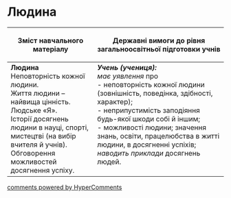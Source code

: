 <div id="hypercomments_widget" class="js-hypercomments-widget invisible"></div>

Людина
=============================================
<table>
<thead>
  <tr>
    <th width="40%" align="center"><p>Зміст навчального матеріалу</p></td>
    <th width="60%" align="center"><p>Державні вимоги до рівня загальноосвітньої підготовки учнів</p></td>
  </tr>
</thead>
<tbody>
  <tr>
    <td width="40%" style="vertical-align:top !important;">
    <b>Людина</b><br>
    Неповторність кожної людини.<br>
    Життя людини – найвища цінність.<br>
    Людське «Я».<br>
    Історії досягнень людини в науці, спорті, мистецтві (на вибір вчителя й учнів).<br>
    Обговорення можливостей досягнення успіху.<br>
    </td>
    <td width="60%" style="vertical-align:top !important;">
    <i><b>Учень (учениця):</b></i><br>
    <i>має уявлення</i> про<br> 
    - неповторність кожної людини (зовнішність, поведінка, здібності, характер);<br>
    - неприпустимість заподіяння будь-якої шкоди собі й іншим;<br>
    - можливості людини; значення знань, освіти, працелюбства в житті людини, в досягненні успіхів;<br>
    <i>наводить приклади</i> досягнень людей.<br>
    </td>
  </tr>
</tbody>
</table>

<div class="js-hypercomments-container">
<a href="http://hypercomments.com" class="hc-link" title="comments widget">comments powered by HyperComments</a>
</div>
